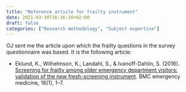 ```yaml
---
title: "Reference article for frailty instrument"
date: 2021-03-30T16:36:20+02:00
draft: false
categories: ["Research methodology", "Subject expertise"]
---
```



OJ sent me the article upon which the frailty questions in the survey questionnaire was based. It is the following article:

* Eklund, K., Wilhelmson, K., Landahl, S., & Ivanoff-Dahlin, S. (2016).
  [Screening for frailty among older emergency department visitors: validation of
  the new fresh-screening instrument](/pdfs/eklund2016.pdf#page=3). BMC emergency medicine, 16(1), 1–7.
 
